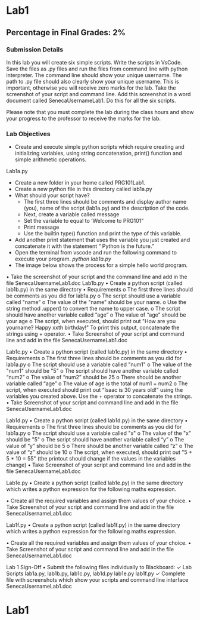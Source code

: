# Lab1
## Percentage in Final Grades: 2%

### Submission Details

In this lab you will create six simple scripts. Write the scripts in VsCode. Save the files as .py files and run the files from command line with python interpreter. The command line should show your unique username. The path to .py file should also clearly show your unique username. This is important, otherwise you will receive zero marks for the lab.  Take the screenshot of your script and command line.
Add this screenshot in a word document called SenecaUsernameLab1. Do this for all the six scripts.

Please note that you must complete the lab during the class hours and show your progress to the professor to receive the marks for the lab.
### Lab Objectives
- Create and execute simple python scripts which require creating and initializing variables, using string concatenation, print() function and simple arithmetic operations.

Lab1a.py
- Create a new folder in your home called PRG101Lab1.
- Create a new python file in this directory called lab1a.py
-	What should your script have?
    - The first three lines should be comments and display author name (you), name of the script (lab1a.py) and the description of the code.
    - Next, create a variable called message
    - Set the variable to equal to ‘Welcome to PRG101”
    - Print message
    - Use the builtin type() function and print the type of this variable.
- Add another print statement that uses the variable you just created and concatenate it with the statement “ Python is the future.”
- Open the terminal from vscode and run the following command to execute your program. 
    _python lab1a.py_
- The image below shows the process for a simple hello world program.

 

•	Take the screenshot of your script and the command line and add in the file SenecaUsernameLab1.doc
Lab1b.py
•	Create a python script (called lab1b.py) in the same directory
•	Requirements
o	The first three lines should be comments as you did for lab1a.py
o	The script should use a variable called "name"
o	The value of the "name" should be your name.
o	Use the string method .upper() to convert the name to upper case.
o	The script should have another variable called “age”
o	The value of “age” should be your age
o	The script, when executed, should print out "How are you yourname? Happy xxth birthday!" To print this output, concatenate the strings using + operator.
•	Take Screenshot of your script and command line and add in the file SenecaUsernameLab1.doc


Lab1c.py
•	Create a python script (called lab1c.py) in the same directory
•	Requirements
o	The first three lines should be comments as you did for lab1a.py
o	The script should use a variable called "num1"
o	The value of the "num1" should be "5"
o	The script should have another variable called “num2”
o	The value of “num2” should be 25
o	There should be another variable called “age”
o	The value of age is the total of num1 + num2
o	The script, when executed should print out “Isaac is 30 years old!” using the variables you created above. Use the + operator to concatenate the strings.
•	Take Screenshot of your script and command line and add in the file SenecaUsernameLab1.doc


Lab1d.py
•	Create a python script (called lab1d.py) in the same directory
•	Requirements
o	The first three lines should be comments as you did for lab1a.py
o	The script should use a variable called "x"
o	The value of the "x"  should be "5"
o	The script should have another variable called “y”
o	The value of “y” should be 5
o	There should be another variable called “z”
o	The value of “z” should be 10
o	The script, when executed, should print out "5 + 5 * 10 = 55" (the printout should change if the values in the variables change)
•	Take Screenshot of your script and command line and add in the file SenecaUsernameLab1.doc

Lab1e.py
•	Create a python script (called lab1e.py) in the same directory which writes a python expression for the following maths expression.
 
•	Create all the required variables and assign them values of your choice. 
•	Take Screenshot of your script and command line and add in the file SenecaUsernameLab1.doc


Lab1f.py
•	Create a python script (called lab1f.py) in the same directory which writes a python expression for the following maths expression.
 
•	Create all the required variables and assign them values of your choice.
•	Take Screenshot of your script and command line and add in the file SenecaUsernameLab1.doc


Lab 1 Sign-Off
•	Submit the following files individually to Blackboard:
✓ Lab Scripts
lab1a.py, lab1b.py, lab1c.py, lab1d.py lab1e.py lab1f.py
✓ Complete file with screenshots which show your scripts and command line interface
SenecaUsernameLab1.doc 


# Lab1
